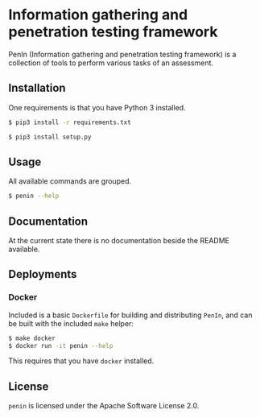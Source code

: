 # Information gathering and penetration testing framework

PenIn (Information gathering and penetration testing framework) is a 
collection of tools to perform various tasks of an assessment.

## Installation

One requirements is that you have Python 3 installed.

```bash
$ pip3 install -r requirements.txt

$ pip3 install setup.py
```

## Usage

All available commands are grouped.

```bash
$ penin --help
```

## Documentation

At the current state there is no documentation beside the README available.

## Deployments

### Docker

Included is a basic `Dockerfile` for building and distributing `PenIn`,
and can be built with the included `make` helper:

```bash
$ make docker
$ docker run -it penin --help
```

This requires that you have `docker` installed.

## License

`penin` is licensed under the Apache Software License 2.0.